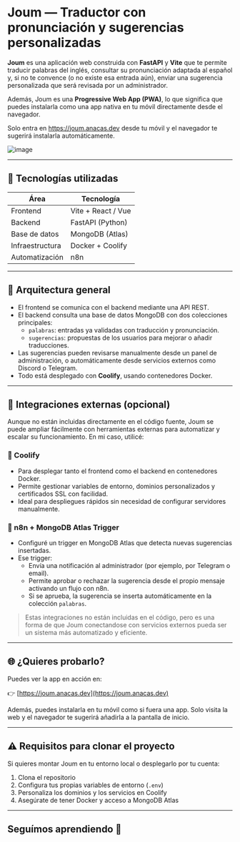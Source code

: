 # Joum — Traductor con pronunciación y sugerencias personalizadas

**Joum** es una aplicación web construida con **FastAPI** y **Vite** que te permite traducir palabras del inglés, consultar su pronunciación adaptada al español y, si no te convence (o no existe esa entrada aún), enviar una sugerencia personalizada que será revisada por un administrador.

Además, Joum es una **Progressive Web App (PWA)**, lo que significa que puedes instalarla como una app nativa en tu móvil directamente desde el navegador.

Solo entra en https://joum.anacas.dev desde tu móvil y el navegador te sugerirá instalarla automáticamente.



![image](https://github.com/user-attachments/assets/77a768c1-43a5-4c44-84fb-6c7d2975ca1a)



---

## 🚀 Tecnologías utilizadas

| Área            | Tecnología           |
|------------------|----------------------|
| Frontend         | Vite + React / Vue   |
| Backend          | FastAPI (Python)     |
| Base de datos    | MongoDB (Atlas)      |
| Infraestructura  | Docker + Coolify     |
| Automatización   | n8n                  |


---

## 🧩 Arquitectura general

- El frontend se comunica con el backend mediante una API REST.
- El backend consulta una base de datos MongoDB con dos colecciones principales:
  - `palabras`: entradas ya validadas con traducción y pronunciación.
  - `sugerencias`: propuestas de los usuarios para mejorar o añadir traducciones.
- Las sugerencias pueden revisarse manualmente desde un panel de administración, o automáticamente desde servicios externos como Discord o Telegram.
- Todo está desplegado con **Coolify**, usando contenedores Docker.

---

## 🧠 Integraciones externas (opcional)

Aunque no están incluidas directamente en el código fuente, Joum se puede ampliar fácilmente con herramientas externas para automatizar y escalar su funcionamiento. En mi caso, utilicé:

### 🔧 Coolify

- Para desplegar tanto el frontend como el backend en contenedores Docker.
- Permite gestionar variables de entorno, dominios personalizados y certificados SSL con facilidad.
- Ideal para despliegues rápidos sin necesidad de configurar servidores manualmente.

### 🔁 n8n + MongoDB Atlas Trigger

- Configuré un trigger en MongoDB Atlas que detecta nuevas sugerencias insertadas.
- Ese trigger:
  - Envía una notificación al administrador (por ejemplo, por Telegram o email).
  - Permite aprobar o rechazar la sugerencia desde el propio mensaje activando un flujo con n8n.
  - Si se aprueba, la sugerencia se inserta automáticamente en la colección `palabras`.

> Estas integraciones no están incluidas en el código, pero es una forma de que Joum conectandose con servicios externos pueda ser un sistema más automatizado y eficiente.


---

## 🌐 ¿Quieres probarlo?

Puedes ver la app en acción en:

👉 [https://joum.anacas.dev](https://joum.anacas.dev)

Además, puedes instalarla en tu móvil como si fuera una app. Solo visita la web y el navegador te sugerirá añadirla a la pantalla de inicio.

---

## ⚠️ Requisitos para clonar el proyecto

Si quieres montar Joum en tu entorno local o desplegarlo por tu cuenta:

1. Clona el repositorio
2. Configura tus propias variables de entorno (`.env`)
3. Personaliza los dominios y los servicios en Coolify
4. Asegúrate de tener Docker y acceso a MongoDB Atlas

---

## Seguímos aprendiendo 🚀
